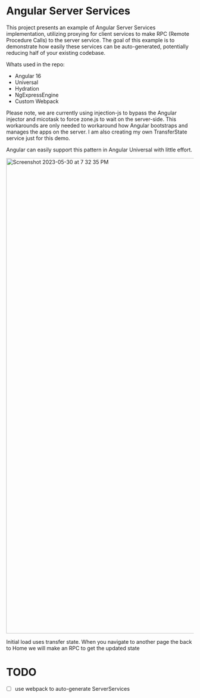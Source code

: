 # Angular Server Services
This project presents an example of Angular Server Services implementation, utilizing proxying for client services to make RPC (Remote Procedure Calls) to the server service. The goal of this example is to demonstrate how easily these services can be auto-generated, potentially reducing half of your existing codebase.

Whats used in the repo:
* Angular 16
* Universal
* Hydration
* NgExpressEngine
* Custom Webpack

Please note, we are currently using injection-js to bypass the Angular injector and micotask to force zone.js to wait on the server-side. This workarounds are only needed  to workaround how Angular bootstraps and manages the apps on the server. I am also creating my own TransferState service just for this demo.

Angular can easily support this pattern in Angular Universal with little effort.

<img width="1276" alt="Screenshot 2023-05-30 at 7 32 35 PM" src="https://github.com/PatrickJS/angular-server-services/assets/1016365/20a4105a-fe4b-45ce-926a-a679e331c0d7">

Initial load uses transfer state. When you navigate to another page the back to Home we will make an RPC to get the updated state

# TODO
- [ ] use webpack to auto-generate ServerServices

